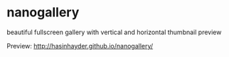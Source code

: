 nanogallery
===========

beautiful fullscreen gallery with vertical and horizontal thumbnail preview


Preview: http://hasinhayder.github.io/nanogallery/
